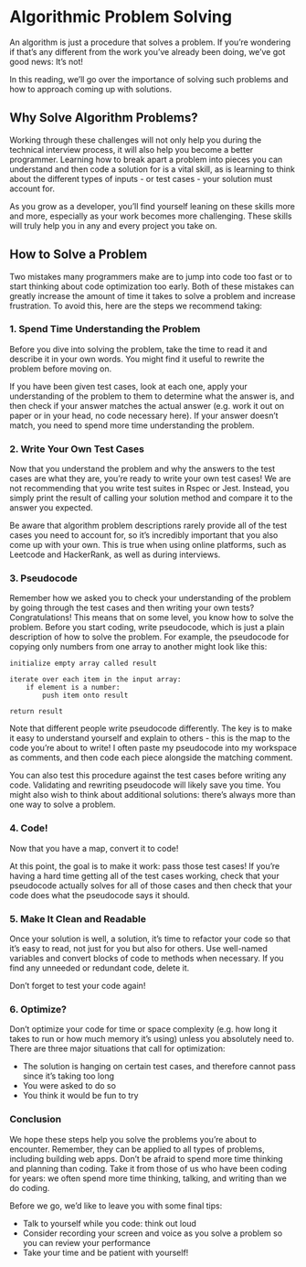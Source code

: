 # Algorithmic Problem Solving

An algorithm is just a procedure that solves a problem. If you’re wondering if that’s any different from the work you’ve already been doing, we’ve got good news: It’s not!

In this reading, we’ll go over the importance of solving such problems and how to approach coming up with solutions.

## Why Solve Algorithm Problems?

Working through these challenges will not only help you during the technical interview process, it will also help you become a better programmer. Learning how to break apart a problem into pieces you can understand and then code a solution for is a vital skill, as is learning to think about the different types of inputs - or test cases - your solution must account for.

As you grow as a developer, you’ll find yourself leaning on these skills more and more, especially as your work becomes more challenging. These skills will truly help you in any and every project you take on.

## How to Solve a Problem

Two mistakes many programmers make are to jump into code too fast or to start thinking about code optimization too early. Both of these mistakes can greatly increase the amount of time it takes to solve a problem and increase frustration. To avoid this, here are the steps we recommend taking:

### 1. Spend Time Understanding the Problem

Before you dive into solving the problem, take the time to read it and describe it in your own words. You might find it useful to rewrite the problem before moving on.

If you have been given test cases, look at each one, apply your understanding of the problem to them to determine what the answer is, and then check if your answer matches the actual answer (e.g. work it out on paper or in your head, no code necessary here). If your answer doesn’t match, you need to spend more time understanding the problem.

### 2. Write Your Own Test Cases

Now that you understand the problem and why the answers to the test cases are what they are, you’re ready to write your own test cases! We are not recommending that you write test suites in Rspec or Jest. Instead, you simply print the result of calling your solution method and compare it to the answer you expected.

Be aware that algorithm problem descriptions rarely provide all of the test cases you need to account for, so it’s incredibly important that you also come up with your own. This is true when using online platforms, such as Leetcode and HackerRank, as well as during interviews.

### 3. Pseudocode

Remember how we asked you to check your understanding of the problem by going through the test cases and then writing your own tests? Congratulations! This means that on some level, you know how to solve the problem. Before you start coding, write pseudocode, which is just a plain description of how to solve the problem. For example, the pseudocode for copying only numbers from one array to another might look like this:

```
initialize empty array called result

iterate over each item in the input array:
	if element is a number:
		push item onto result

return result
```

Note that different people write pseudocode differently. The key is to make it easy to understand yourself and explain to others - this is the map to the code you’re about to write! I often paste my pseudocode into my workspace as comments, and then code each piece alongside the matching comment.

You can also test this procedure against the test cases before writing any code. Validating and rewriting pseudocode will likely save you time. You might also wish to think about additional solutions: there’s always more than one way to solve a problem.

### 4. Code!

Now that you have a map, convert it to code!

At this point, the goal is to make it work: pass those test cases! If you’re having a hard time getting all of the test cases working, check that your pseudocode actually solves for all of those cases and then check that your code does what the pseudocode says it should.

### 5. Make It Clean and Readable

Once your solution is well, a solution, it’s time to refactor your code so that it’s easy to read, not just for you but also for others. Use well-named variables and convert blocks of code to methods when necessary. If you find any unneeded or redundant code, delete it.

Don’t forget to test your code again!

### 6. Optimize?

Don’t optimize your code for time or space complexity (e.g. how long it takes to run or how much memory it’s using) unless you absolutely need to. There are three major situations that call for optimization:

- The solution is hanging on certain test cases, and therefore cannot pass since it’s taking too long
- You were asked to do so
- You think it would be fun to try

### Conclusion

We hope these steps help you solve the problems you’re about to encounter. Remember, they can be applied to all types of problems, including building web apps. Don’t be afraid to spend more time thinking and planning than coding. Take it from those of us who have been coding for years: we often spend more time thinking, talking, and writing than we do coding.

Before we go, we’d like to leave you with some final tips:

- Talk to yourself while you code: think out loud
- Consider recording your screen and voice as you solve a problem so you can review your performance
- Take your time and be patient with yourself!
